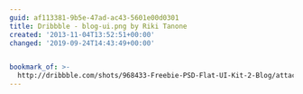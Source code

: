 ```yaml
---
guid: af113381-9b5e-47ad-ac43-5601e00d0301
title: Dribbble - blog-ui.png by Riki Tanone
created: '2013-11-04T13:52:51+00:00'
changed: '2019-09-24T14:43:49+00:00'


bookmark_of: >-
  http://dribbble.com/shots/968433-Freebie-PSD-Flat-UI-Kit-2-Blog/attachments/111312
---
```




